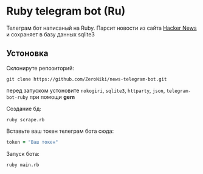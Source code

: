 # Ruby telegram bot (Ru)

Телеграм бот написаный на Ruby. Парсит новости из сайта [Hacker News](https://news.ycombinator.com/) и сохраняет в базу данных sqlite3

## Устоновка

Склонируте репозиторий:
```
git clone https://github.com/ZeroNiki/news-telegram-bot.git
```

перед запуском устоновите `nokogiri`, `sqlite3`, `httparty`, `json`, `telegram-bot-ruby` при помощи __gem__


Создание бд:
```
ruby scrape.rb
```

Вставьте ваш токен телеграм бота сюда:
```ruby
token = "Ваш токен"
```


Запуск бота:
```
ruby main.rb
```


